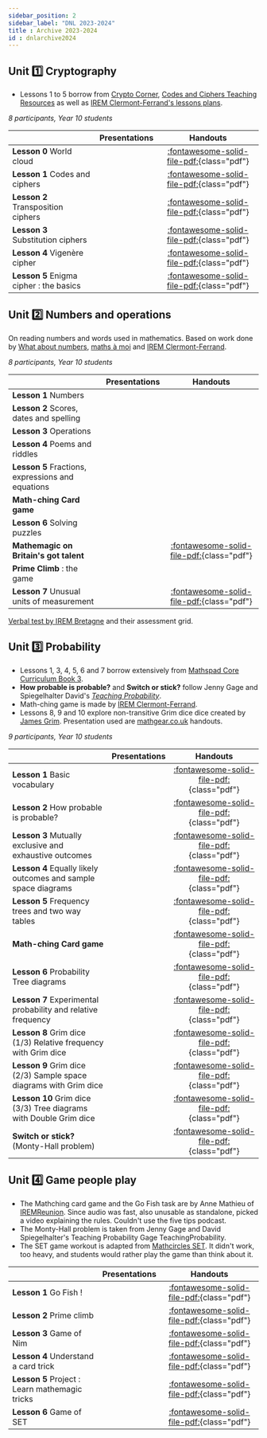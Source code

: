 ```yaml
---
sidebar_position: 2
sidebar_label: "DNL 2023-2024"
title : Archive 2023-2024
id : dnlarchive2024 
---
```



## Unit :one:  Cryptography
 
 - Lessons 1 to 5 borrow from [Crypto Corner](https://crypto.interactive-maths.com/downloadable-resources.html), [Codes and Ciphers Teaching Resources](https://cimt.org.uk/resources/codes/index.htm) as well as [IREM Clermont-Ferrand's lessons plans](http://www.irem.univ-bpclermont.fr/Cryptography.html).



_8 participants, Year 10 students_

|  		   											|   Presentations    |  Handouts |
|---------------------------------------------------|:-------------:|:------:|
| **Lesson 0** World cloud  	|    |    [:fontawesome-solid-file-pdf:](2023-2024/Unit01-Lesson00.pdf){class="pdf"} | 
| **Lesson 1** Codes and ciphers  	|    |    [:fontawesome-solid-file-pdf:](2023-2024/Unit01-Lesson01.pdf){class="pdf"} | 
| **Lesson 2** Transposition ciphers 		| 	 |   [:fontawesome-solid-file-pdf:](2023-2024/Unit01-Lesson02.pdf){class="pdf"}  |  
| **Lesson 3** Substitution ciphers 		| 	 |   [:fontawesome-solid-file-pdf:](2023-2024/Unit01-Lesson03.pdf){class="pdf"}  |  
| **Lesson 4** Vigenère cipher		| 	 |   [:fontawesome-solid-file-pdf:](2023-2024/Unit01-Lesson04.pdf){class="pdf"} |  
| **Lesson 5** Enigma cipher : the basics		| 	 |   [:fontawesome-solid-file-pdf:](2023-2024/Unit01-Lesson05.pdf){class="pdf"} |  
 
## Unit :two:    Numbers and operations
 
 On reading numbers and words used in mathematics. Based on work done by [What about numbers](http://enseigner-maths-dnl.espe-bretagne.fr/?page_id=2), [maths à moi](https://mathsamoi.com/2020/08/27/probleme-150-britains-got-talent-pas-si-magique/) and [IREM Clermont-Ferrand](http://www.irem.univ-bpclermont.fr/Maths-en-Anglais).

_8 participants, Year 10 students_

|  		   											|   Presentations    |  Handouts |
|---------------------------------------------------|:-------------:|:------:|
| **Lesson 1** Numbers   	|    |     | 
| **Lesson 2** Scores, dates and spelling		| 	 |     |  
| **Lesson 3** Operations		| 	 |     |  
| **Lesson 4** Poems and riddles		| 	 |    |  
| **Lesson 5** Fractions, expressions and equations		| 	 |    | 
| **Math-ching Card game**		| 	 |     |  
| **Lesson 6** Solving puzzles		| 	 |    |  
| **Mathemagic on Britain's got talent**	| 	 |  [:fontawesome-solid-file-pdf:](2023-2024/Unit02-Mathemagic_on_Britain_s_got_talent.pdf){class="pdf"}   | 
| **Prime Climb** : the game	| 	 |    | 
| **Lesson 7** Unusual units of measurement		| 	 | [:fontawesome-solid-file-pdf:](2023-2024/Unit02-Unusual_units_of_measurement.pdf){class="pdf"}   |  




[Verbal test by IREM Bretagne](http://enseigner-maths-dnl.espe-bretagne.fr/?page_id=656) and their assessment grid. 
 
  
## Unit :three: Probability

- Lessons 1, 3, 4, 5,  6 and 7 borrow extensively from [Mathspad Core Curriculum Book 3](https://www.mathspad.co.uk/purchaseTextbook.php).
- **How probable is probable?** and **Switch or stick?** follow Jenny Gage and Spiegelhalter David's [_Teaching Probability_](https://www.cambridge.org/fr/education/subject/mathematics/cambridge-mathematics-teaching-series/teaching-probability-paperback).
- Math-ching game is made by [IREM Clermont-Ferrand](http://www.irem.univ-bpclermont.fr/Maths-en-Anglais). 
- Lessons 8, 9 and 10 explore non-transitive Grim dice  dice created by [James Grim](http://singingbanana.com/dice/article.htm). Presentation used are [mathgear.co.uk](https://mathsgear.co.uk/collections/dice/products/non-transitive-grime-dice?variant=292177199) handouts. 

_9 participants, Year 10 students_

|  		   											|   Presentations    |  Handouts |
|---------------------------------------------------|:-------------:|:------:|
| **Lesson 1** Basic vocabulary   	|    |   [:fontawesome-solid-file-pdf:](2023-2024/Unit03-Lesson01.pdf){class="pdf"}  | 
| **Lesson 2** How probable is probable?		| 	 | [:fontawesome-solid-file-pdf:](2023-2024/Unit03-Lesson02.pdf){class="pdf"}   |  
| **Lesson 3** Mutually exclusive and exhaustive outcomes		| 	 |  [:fontawesome-solid-file-pdf:](2023-2024/Unit03-Lesson03.pdf){class="pdf"}   |  
| **Lesson 4** Equally likely outcomes and sample space diagrams		| 	 |  [:fontawesome-solid-file-pdf:](2023-2024/Unit03-Lesson04.pdf){class="pdf"}   |  
| **Lesson 5** Frequency trees and two way tables		| 	 |  [:fontawesome-solid-file-pdf:](2023-2024/Unit03-Lesson05.pdf){class="pdf"}    | 
| **Math-ching Card game**		| 	 | [:fontawesome-solid-file-pdf:](2023-2024/Unit03-Matching_game.pdf){class="pdf"}    |  
| **Lesson 6** Probability Tree diagrams		| 	 |  [:fontawesome-solid-file-pdf:](2023-2024/Unit03-Lesson06.pdf){class="pdf"}   |
| **Lesson 7** Experimental probability and relative frequency		| 	 |   [:fontawesome-solid-file-pdf:](2023-2024/Unit03-Lesson07.pdf){class="pdf"}   |
| **Lesson 8** Grim dice (1/3) Relative frequency with Grim dice		| 	 |  [:fontawesome-solid-file-pdf:](2023-2024/Unit03-Lesson08.pdf){class="pdf"}   |
| **Lesson 9** Grim dice (2/3)  Sample space diagrams with Grim dice		| 	 |   [:fontawesome-solid-file-pdf:](2023-2024/Unit03-Lesson09.pdf){class="pdf"}  |
| **Lesson 10** Grim dice (3/3)  Tree diagrams with Double Grim dice		| 	 |  [:fontawesome-solid-file-pdf:](2023-2024/Unit03-Lesson10.pdf){class="pdf"}  |
| **Switch or stick?**	(Monty-Hall problem)	| 	 |   [:fontawesome-solid-file-pdf:](2023-2024/Unit03-Switch_or_stick.pdf){class="pdf"}  |
 
 

## Unit :four: Game people play
 
 
- The Mathching card game and the Go Fish task are by Anne Mathieu  of  [IREMReunion](https://irem.univ-reunion.fr/spip.php?article706). Since audio was fast, also unusable as standalone, picked a video explaining the rules. Couldn't use the five tips podcast. 
-	The Monty-Hall problem is taken from Jenny Gage and David Spiegelhalter's Teaching Probability Gage TeachingProbability.
-	The SET game workout is adapted from  [Mathcircles SET](https://mathcircles.org/activity/set/). It didn't work, too heavy, and students would rather play the game than think about it. 

|  		   											|   Presentations    |  Handouts |
|---------------------------------------------------|:-------------:|:------:|
| **Lesson 1** Go Fish !   	|    |   [:fontawesome-solid-file-pdf:](2023-2024/Unit04-Lesson01-Gofish.pdf){class="pdf"}  | 
| **Lesson 2** Prime climb		| 	 | [:fontawesome-solid-file-pdf:](2023-2024/Unit04-Lesson02_Prime_climb.pdf){class="pdf"}   |  
| **Lesson 3** Game of Nim		| 	 |  [:fontawesome-solid-file-pdf:](2023-2024/Unit04-Lesson03_Game_of_Nim.pdf){class="pdf"}    |  
| **Lesson 4** Understand a card trick		| 	 |  [:fontawesome-solid-file-pdf:](2023-2024/Unit04-Lesson04_Understand_a_card_trick.pdf){class="pdf"}   |  
| **Lesson 5** Project : Learn mathemagic tricks		| 	 |  [:fontawesome-solid-file-pdf:](2023-2024/Unit04-Lesson05_Project_Learn_mathemagic_tricks.pdf){class="pdf"}     |   
| **Lesson 6** Game of SET		| 	 |  [:fontawesome-solid-file-pdf:](2023-2024/Unit04-Lesson06_Game_of_SET.pdf){class="pdf"}    | 